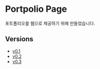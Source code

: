 # Portpolio Page

포트폴리오를 웹으로 제공하기 위해 만들었습니다.



## Versions

* [v0.1](./versions/v0.1.md)
* [v0.2](./versions/v0.2.md)
* [v0.3](./versions/v0.3.md)
